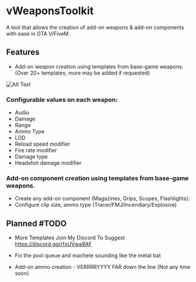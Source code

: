 # vWeaponsToolkit

A tool that allows the creation of add-on weapons & add-on components with ease in GTA V/FiveM.

## Features
- Add-on weapon creation using templates from base-game weapons. (Over 20+ templates, more may be added if requested)

![Alt Text](https://gyazo.com/90820ee8b61f3a96cba911118c63dd2a.gif)

 ### Configurable values on each weapon:
  - Audio
  - Damage
  - Range
  - Ammo Type
  - LOD
  - Reload speed modifier
  - Fire rate modifier
  - Damage type
  - Headshot damage modifier

### Add-on component creation using templates from base-game weapons.
- Create any add-on component (Magazines, Grips, Scopes, Flashlights):
- Configure clip size, ammo type (Tracer/FMJ/Incendiary/Explosive)


## Planned #TODO
- More Templates Join My Discord To Suggest https://discord.gg/rfxUVwa8AF

- Fix the pool queue and machete sounding like the metal bat

- Add-on ammo creation - VERRRRYYYY FAR down the line (Not any time soon)

